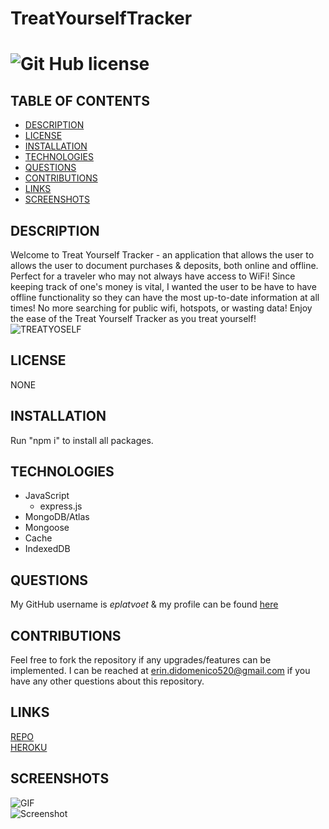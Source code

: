 # TreatYourselfTracker  
# ![Git Hub license](https://img.shields.io/badge/License-Unlicensed-blue.svg)

## TABLE OF CONTENTS
- [DESCRIPTION](#DESCRIPTION)  
- [LICENSE](#LICENSE)  
- [INSTALLATION](#INSTALLATION)  
- [TECHNOLOGIES](#TECHNOLOGIES)  
- [QUESTIONS](#QUESTIONS)  
- [CONTRIBUTIONS](#CONTRIBUTIONS)
- [LINKS](#LINKS)  
- [SCREENSHOTS](#SCREENSHOTS)  

## DESCRIPTION
Welcome to Treat Yourself Tracker - an application that allows the user to allows the user to document purchases & deposits, both online and offline. Perfect for a traveler who may not always have access to WiFi! Since keeping track of one's money is vital, I wanted the user to be have to have offline functionality so they can have the most up-to-date information at all times! No more searching for public wifi, hotspots, or wasting data! Enjoy the ease of the Treat Yourself Tracker as you treat yourself!  
![TREATYOSELF](https://64.media.tumblr.com/860bf46c06902ad800868dd9792704f6/tumblr_inline_pin2ghNPx81qja3tq_250.gifv)

## LICENSE
NONE

## INSTALLATION
Run "npm i" to install all packages.

## TECHNOLOGIES
- JavaScript  
  - express.js
- MongoDB/Atlas  
- Mongoose  
- Cache  
- IndexedDB  

## QUESTIONS 
My GitHub username is *eplatvoet* & my profile can be found [here](https://github.com/eplatvoet) 

## CONTRIBUTIONS
Feel free to fork the repository if any upgrades/features can be implemented. I can be reached at erin.didomenico520@gmail.com if you have any other questions about this repository.

## LINKS
[REPO](https://github.com/eplatvoet/TreatYourselfTracker)  
[HEROKU](https://treatyourselftracker.herokuapp.com/)  

## SCREENSHOTS
![GIF]()  
![Screenshot]()
